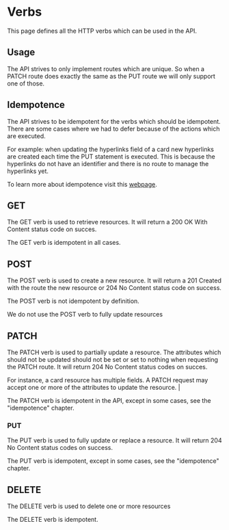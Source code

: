 ﻿# Verbs
This page defines all the HTTP verbs which can be used in the API.

## Usage 
The API strives to only implement routes which are unique. So when a PATCH route does exactly the same as the PUT route we will only support one of those.

## Idempotence
The API strives to be idempotent for the verbs which should be idempotent. There are some cases where we had to defer because of the actions which are executed. 

For example: when updating the hyperlinks field of a card new hyperlinks are created each time the PUT statement is executed. This is because the hyperlinks do not have an identifier and there is no route to manage the hyperlinks yet. 

To learn more about idempotence visit this [webpage][idempontency].

## GET
The GET verb is used to retrieve resources. It will return a 200 OK With Content status code on succes.

The GET verb is idempotent in all cases. 

## POST
The POST verb is used to create a new resource. It will return a 201 Created with the route the new resource or 204 No Content status code on success.

The POST verb is not idempotent by definition.

We do not use the POST verb to fully update resources

## PATCH
The PATCH verb is used to partially update a resource. The attributes which should not be updated should not be set or set to nothing when requesting the PATCH route. It will return 204 No Content status codes on succes.

For instance, a card resource has multiple fields. A PATCH request may accept one or more of the attributes to update the resource. |

The PATCH verb is idempotent in the API, except in some cases, see the "idempotence" chapter.

### PUT
The PUT verb is used to fully update or replace a resource. It will return 204 No Content status codes on success.

The PUT verb is idempotent, except in some cases, see the "idempotence" chapter.

## DELETE
The DELETE verb is used to delete one or more resources

The DELETE verb is idempotent.

[idempontency]:<http://www.restapitutorial.com/lessons/idempotency.html>